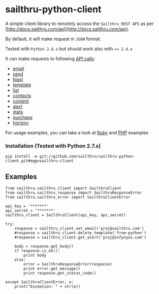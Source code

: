sailthru-python-client
====================

A simple client library to remotely access the `Sailthru REST API` as per [http://docs.sailthru.com/api](http://docs.sailthru.com/api).

By default, it will make request in `JSON` format.

Tested with `Python 2.6.x` but should work also with `>= 2.4.x`

It can make requests to following [API calls](http://docs.sailthru.com/api):

* [email](http://docs.sailthru.com/api/email)
* [send](http://docs.sailthru.com/api/send)
* [blast](http://docs.sailthru.com/api/blast)
* [template](http://docs.sailthru.com/api/template)
* [list](http://docs.sailthru.com/api/list)
* [contacts](http://docs.sailthru.com/api/contacts)
* [content](http://docs.sailthru.com/api/content)
* [alert](http://docs.sailthru.com/api/alert)
* [stats](http://docs.sailthru.com/api/stats)
* [purchase](http://docs.sailthru.com/api/purchase)
* [horizon](http://docs.sailthru.com/api/horizon)

For usage examples, you can take a look at [Ruby](https://github.com/sailthru/sailthru-ruby-client/blob/master/README.md) and [PHP](https://github.com/sailthru/sailthru-php5-client/blob/master/README.md) examples

### Installation (Tested with Python 2.7.x)
    pip install -e git://github.com/sailthru/sailthru-python-client.git#egg=sailthru-client

Examples
--------
    from sailthru.sailthru_client import SailthruClient
    from sailthru.sailthru_response import SailthruResponseError
    from sailthru.sailthru_error import SailthruClientError

    api_key = '*******'
    api_secret = '*******'
    sailthru_client = SailthruClient(api_key, api_secret)

    try:
        response = sailthru_client.set_email('praj@sailthru.com')
        #response = sailthru_client.delete_template('from-python')
        #response = sailthru_client.get_alert('praj@infynyxx.com')
        
        body = response.get_body()
        if response.is_ok():
            print body
        else:
            error = SailthruResponseError(response)
            print error.get_message()
            print response.get_status_code()

    except SailthruClientError, e:
        print("Exception: " + str(e))

